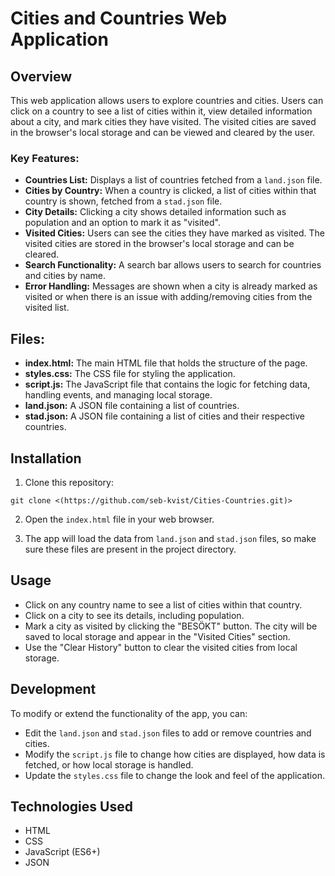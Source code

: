 # Cities and Countries Web Application

## Overview
This web application allows users to explore countries and cities. Users can click on a country to see a list of cities within it, view detailed information about a city, and mark cities they have visited. The visited cities are saved in the browser's local storage and can be viewed and cleared by the user.

### Key Features:
- **Countries List:** Displays a list of countries fetched from a `land.json` file.
- **Cities by Country:** When a country is clicked, a list of cities within that country is shown, fetched from a `stad.json` file.
- **City Details:** Clicking a city shows detailed information such as population and an option to mark it as "visited".
- **Visited Cities:** Users can see the cities they have marked as visited. The visited cities are stored in the browser's local storage and can be cleared.
- **Search Functionality:** A search bar allows users to search for countries and cities by name.
- **Error Handling:** Messages are shown when a city is already marked as visited or when there is an issue with adding/removing cities from the visited list.

## Files:
- **index.html:** The main HTML file that holds the structure of the page.
- **styles.css:** The CSS file for styling the application.
- **script.js:** The JavaScript file that contains the logic for fetching data, handling events, and managing local storage.
- **land.json:** A JSON file containing a list of countries.
- **stad.json:** A JSON file containing a list of cities and their respective countries.

## Installation

1. Clone this repository:
```
git clone <(https://github.com/seb-kvist/Cities-Countries.git)>
```
2. Open the `index.html` file in your web browser.

3. The app will load the data from `land.json` and `stad.json` files, so make sure these files are present in the project directory.

## Usage

- Click on any country name to see a list of cities within that country.
- Click on a city to see its details, including population.
- Mark a city as visited by clicking the "BESÖKT" button. The city will be saved to local storage and appear in the "Visited Cities" section.
- Use the "Clear History" button to clear the visited cities from local storage.

## Development

To modify or extend the functionality of the app, you can:

- Edit the `land.json` and `stad.json` files to add or remove countries and cities.
- Modify the `script.js` file to change how cities are displayed, how data is fetched, or how local storage is handled.
- Update the `styles.css` file to change the look and feel of the application.

## Technologies Used
- HTML
- CSS
- JavaScript (ES6+)
- JSON
